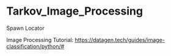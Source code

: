 # Tarkov_Image_Processing

Spawn Locator

Image Processing Tutorial:
https://datagen.tech/guides/image-classification/python/#
